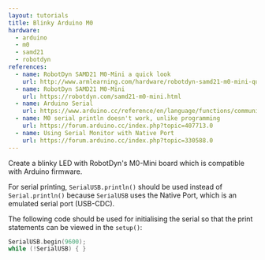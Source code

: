 ```yaml
---
layout: tutorials
title: Blinky Arduino M0
hardware:
  - arduino
  - m0
  - samd21
  - robotdyn
references:
  - name: RobotDyn SAMD21 M0-Mini a quick look
    url: http://www.armlearning.com/hardware/robotdyn-samd21-m0-mini-quick-look.php
  - name: RobotDyn SAMD21 M0-Mini
    url: https://robotdyn.com/samd21-m0-mini.html
  - name: Arduino Serial
    url: https://www.arduino.cc/reference/en/language/functions/communication/serial/
  - name: M0 serial println doesn't work, unlike programming
    url: https://forum.arduino.cc/index.php?topic=407713.0
  - name: Using Serial Monitor with Native Port
    url: https://forum.arduino.cc/index.php?topic=330588.0
---
```


Create a blinky LED with RobotDyn's M0-Mini board which is compatible with Arduino firmware.

For serial printing, `SerialUSB.println()` should be used instead of `Serial.println()` because `SerialUSB` uses the Native Port, which is an emulated serial port (USB-CDC).

The following code should be used for initialising the serial so that the print statements can be viewed in the `setup()`:

```c
SerialUSB.begin(9600);
while (!SerialUSB) { }
```
